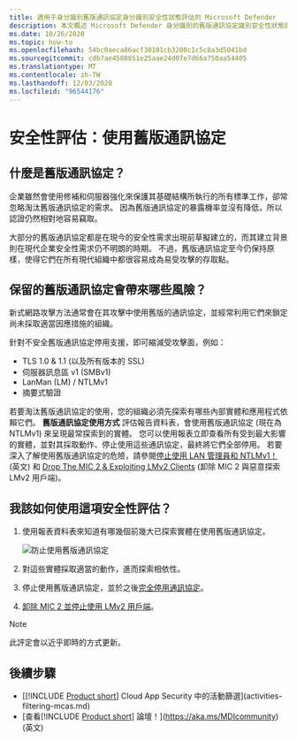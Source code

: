 ```yaml
---
title: 適用于身分識別舊版通訊協定身分識別安全性狀態評估的 Microsoft Defender
description: 本文概述 Microsoft Defender 身分識別的舊版通訊協定識別安全性狀態評估報告。
ms.date: 10/26/2020
ms.topic: how-to
ms.openlocfilehash: 54bc0aeca86acf30101cb3200c1c5c8a3d5041bd
ms.sourcegitcommit: cdb7ae4580851e25aae24d07e7d66a750aa54405
ms.translationtype: MT
ms.contentlocale: zh-TW
ms.lasthandoff: 12/03/2020
ms.locfileid: "96544176"
---
```

# <a name="security-assessment-legacy-protocols-usage"></a>安全性評估：使用舊版通訊協定

## <a name="what-are-legacy-protocols"></a>什麼是舊版通訊協定？

企業雖然會使用修補和伺服器強化來保護其基礎結構所執行的所有標準工作，卻常忽略淘汰舊版通訊協定的需求。 因為舊版通訊協定的暴露機率並沒有降低，所以認證仍然相對地容易竊取。

大部分的舊版通訊協定都是在現今的安全性需求出現前草擬建立的，而其建立背景則在現代企業安全性需求仍不明朗的時期。 不過，舊版通訊協定至今仍保持原樣，使得它們在所有現代組織中都很容易成為易受攻擊的存取點。

## <a name="what-risks-do-retained-legacy-protocols-introduce"></a>保留的舊版通訊協定會帶來哪些風險？

新式網路攻擊方法通常會在其攻擊中使用舊版的通訊協定，並經常利用它們來鎖定尚未採取適當因應措施的組織。

針對不安全舊版通訊協定停用支援，即可縮減受攻擊面，例如：

- TLS 1.0 & 1.1 (以及所有版本的 SSL)
- 伺服器訊息區 v1 (SMBv1)
- LanMan (LM) / NTLMv1
- 摘要式驗證

若要淘汰舊版通訊協定的使用，您的組織必須先探索有哪些內部實體和應用程式依賴它們。 **舊版通訊協定使用方式** 評估報告資料表，會使用舊版通訊協定 (現在為 NTLMv1) 來呈現最常探索到的實體。 您可以使用報表立即查看所有受到最大影響的實體，並對其採取動作、停止使用這些通訊協定，最終將它們全部停用。 若要深入了解使用舊版通訊協定的危險，請參閱[停止使用 LAN 管理員和 NTLMv1！](/archive/blogs/miriamxyra/stop-using-lan-manager-and-ntlmv1) (英文) 和 [Drop The MIC 2 & Exploiting LMv2 Clients](https://www.preempt.com/blog/active-directory-ntlm-attacks/) (卸除 MIC 2 與惡意探索 LMv2 用戶端)。

## <a name="how-do-i-use-this-security-assessment"></a>我該如何使用這項安全性評估？

1. 使用報表資料表來知道有哪幾個前幾大已探索實體在使用舊版通訊協定。

    ![防止使用舊版通訊協定](media/cas-isp-legacy-protocols-2.png)
1. 對這些實體採取適當的動作，進而探索相依性。
1. 停止使用舊版通訊協定，並於之後[完全停用通訊協定](/archive/blogs/miriamxyra/stop-using-lan-manager-and-ntlmv1)。
1. [卸除 MIC 2 並停止使用 LMv2 用戶端](https://www.preempt.com/blog/active-directory-ntlm-attacks/)。

> [!NOTE]
> 此評定會以近乎即時的方式更新。

## <a name="next-steps"></a>後續步驟

- [[!INCLUDE [Product short](includes/product-short.md)] Cloud App Security 中的活動篩選](activities-filtering-mcas.md)
- [查看[!INCLUDE [Product short](includes/product-short.md)] 論壇！](https://aka.ms/MDIcommunity)\(英文\)